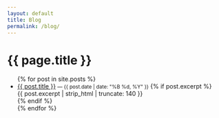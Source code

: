 ```yaml
---
layout: default
title: Blog
permalink: /blog/
---
```


<h1>{{ page.title }}</h1>

<ul>
  {% for post in site.posts %}
    <li>
      <a href="{{ post.url | relative_url }}">{{ post.title }}</a>
      <small>— {{ post.date | date: "%B %d, %Y" }}</small>
      {% if post.excerpt %}<div>{{ post.excerpt | strip_html | truncate: 140 }}</div>{% endif %}
    </li>
  {% endfor %}
</ul>